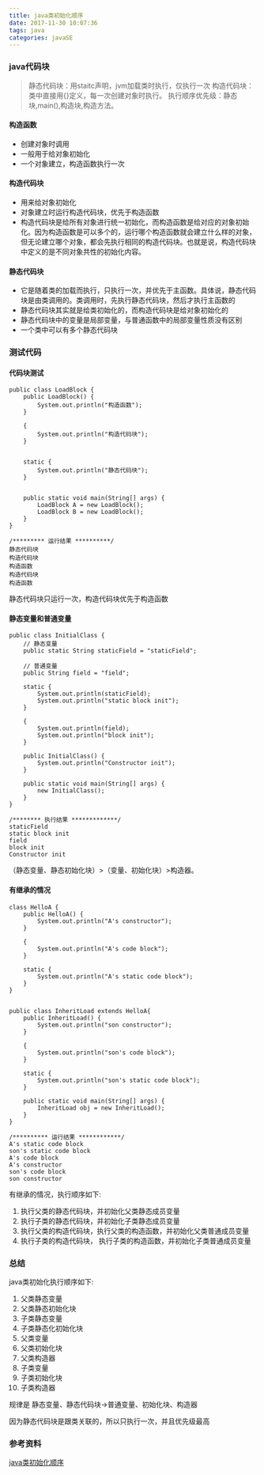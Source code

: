 ```yaml
---
title: java类初始化顺序
date: 2017-11-30 10:07:36
tags: java
categories: javaSE
---
```

### java代码块
>静态代码块：用staitc声明，jvm加载类时执行，仅执行一次
 构造代码块：类中直接用{}定义，每一次创建对象时执行。
 执行顺序优先级：静态块,main(),构造块,构造方法。
 
#### 构造函数
- 创建对象时调用
- 一般用于给对象初始化
- 一个对象建立，构造函数执行一次

#### 构造代码块
- 用来给对象初始化
- 对象建立时运行构造代码块，优先于构造函数
- 构造代码块是给所有对象进行统一初始化，而构造函数是给对应的对象初始化。因为构造函数是可以多个的，运行哪个构造函数就会建立什么样的对象，但无论建立哪个对象，都会先执行相同的构造代码块。也就是说，构造代码块中定义的是不同对象共性的初始化内容。

#### 静态代码块
- 它是随着类的加载而执行，只执行一次，并优先于主函数。具体说，静态代码块是由类调用的。类调用时，先执行静态代码块，然后才执行主函数的
- 静态代码块其实就是给类初始化的，而构造代码块是给对象初始化的
- 静态代码块中的变量是局部变量，与普通函数中的局部变量性质没有区别
- 一个类中可以有多个静态代码块


### 测试代码

#### 代码块测试
``` 
public class LoadBlock {
    public LoadBlock() {
        System.out.println("构造函数");
    }

    {
        System.out.println("构造代码块");
    }


    static {
        System.out.println("静态代码块");
    }


    public static void main(String[] args) {
        LoadBlock A = new LoadBlock();
        LoadBlock B = new LoadBlock();
    }
}

/********* 运行结果 **********/
静态代码块
构造代码块
构造函数
构造代码块
构造函数
```
静态代码块只运行一次，构造代码块优先于构造函数

#### 静态变量和普通变量
``` 
public class InitialClass {
    // 静态变量
    public static String staticField = "staticField";

    // 普通变量
    public String field = "field";

    static {
        System.out.println(staticField);
        System.out.println("static block init");
    }

    {
        System.out.println(field);
        System.out.println("block init");
    }

    public InitialClass() {
        System.out.println("Constructor init");
    }

    public static void main(String[] args) {
        new InitialClass();
    }
}

/******** 执行结果 *************/
staticField
static block init
field
block init
Constructor init
```
（静态变量、静态初始化块）>（变量、初始化块）>构造器。

#### 有继承的情况
``` 
class HelloA {
    public HelloA() {
        System.out.println("A's constructor");
    }

    {
        System.out.println("A's code block");
    }

    static {
        System.out.println("A's static code block");
    }
}


public class InheritLoad extends HelloA{
    public InheritLoad() {
        System.out.println("son constructor");
    }

    {
        System.out.println("son's code block");
    }

    static {
        System.out.println("son's static code block");
    }

    public static void main(String[] args) {
        InheritLoad obj = new InheritLoad();
    }
}

/********** 运行结果 ************/
A's static code block
son's static code block
A's code block
A's constructor
son's code block
son constructor

```
有继承的情况，执行顺序如下:
1. 执行父类的静态代码块，并初始化父类静态成员变量
2. 执行子类的静态代码块，并初始化子类静态成员变量
3. 执行父类的构造代码块，执行父类的构造函数，并初始化父类普通成员变量
4. 执行子类的构造代码块， 执行子类的构造函数，并初始化子类普通成员变量


### 总结
java类初始化执行顺序如下:
1. 父类静态变量
2. 父类静态初始化块
3. 子类静态变量
4. 子类静态化初始化块
5. 父类变量
6. 父类初始化块
7. 父类构造器
8. 子类变量
9. 子类初始化块
10. 子类构造器


规律是 静态变量、静态代码块->普通变量、初始化块、构造器

因为静态代码块是跟类关联的，所以只执行一次，并且优先级最高

### 参考资料
[java类初始化顺序](https://www.cnblogs.com/Qian123/p/5713440.html)
